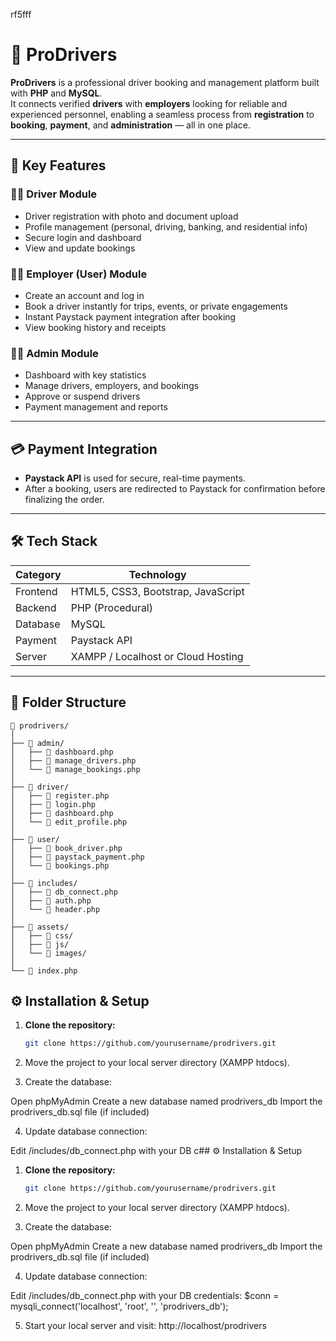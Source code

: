 rf5fff
# 🚗 ProDrivers

**ProDrivers** is a professional driver booking and management platform built with **PHP** and **MySQL**.  
It connects verified **drivers** with **employers** looking for reliable and experienced personnel, enabling a seamless process from **registration** to **booking**, **payment**, and **administration** — all in one place.

---

## 🌟 Key Features

### 👨‍✈️ Driver Module
- Driver registration with photo and document upload  
- Profile management (personal, driving, banking, and residential info)  
- Secure login and dashboard  
- View and update bookings  

### 👩‍💼 Employer (User) Module
- Create an account and log in  
- Book a driver instantly for trips, events, or private engagements  
- Instant Paystack payment integration after booking  
- View booking history and receipts  

### 🧑‍💻 Admin Module
- Dashboard with key statistics  
- Manage drivers, employers, and bookings  
- Approve or suspend drivers  
- Payment management and reports  

---

## 💳 Payment Integration
- **Paystack API** is used for secure, real-time payments.  
- After a booking, users are redirected to Paystack for confirmation before finalizing the order.  

---

## 🛠️ Tech Stack

| Category | Technology |
|-----------|-------------|
| Frontend | HTML5, CSS3, Bootstrap, JavaScript |
| Backend | PHP (Procedural) |
| Database | MySQL |
| Payment | Paystack API |
| Server | XAMPP / Localhost or Cloud Hosting |

---

## 🧩 Folder Structure

```
📁 prodrivers/
│
├── 📁 admin/
│   ├── 📄 dashboard.php
│   ├── 📄 manage_drivers.php
│   └── 📄 manage_bookings.php
│
├── 📁 driver/
│   ├── 📄 register.php
│   ├── 📄 login.php
│   ├── 📄 dashboard.php
│   └── 📄 edit_profile.php
│
├── 📁 user/
│   ├── 📄 book_driver.php
│   ├── 📄 paystack_payment.php
│   └── 📄 bookings.php
│
├── 📁 includes/
│   ├── 📄 db_connect.php
│   ├── 📄 auth.php
│   └── 📄 header.php
│
├── 📁 assets/
│   ├── 📁 css/
│   ├── 📁 js/
│   └── 📁 images/
│
└── 📄 index.php
```
## ⚙️ Installation & Setup

1. **Clone the repository:**
   ```bash
   git clone https://github.com/yourusername/prodrivers.git

2. Move the project to your local server directory (XAMPP htdocs).


3. Create the database:

  Open phpMyAdmin
  Create a new database named prodrivers_db
  Import the prodrivers_db.sql file (if included)



4. Update database connection:

Edit /includes/db_connect.php with your DB c## ⚙️ Installation & Setup

1. **Clone the repository:**
   ```bash
   git clone https://github.com/yourusername/prodrivers.git

2. Move the project to your local server directory (XAMPP htdocs).


3. Create the database:

  Open phpMyAdmin
  Create a new database named prodrivers_db
  Import the prodrivers_db.sql file (if included)



4. Update database connection:

  Edit /includes/db_connect.php with your DB                        credentials:
  $conn = mysqli_connect('localhost', 'root', '',           'prodrivers_db');


5. Start your local server and visit:
   http://localhost/prodrivers

